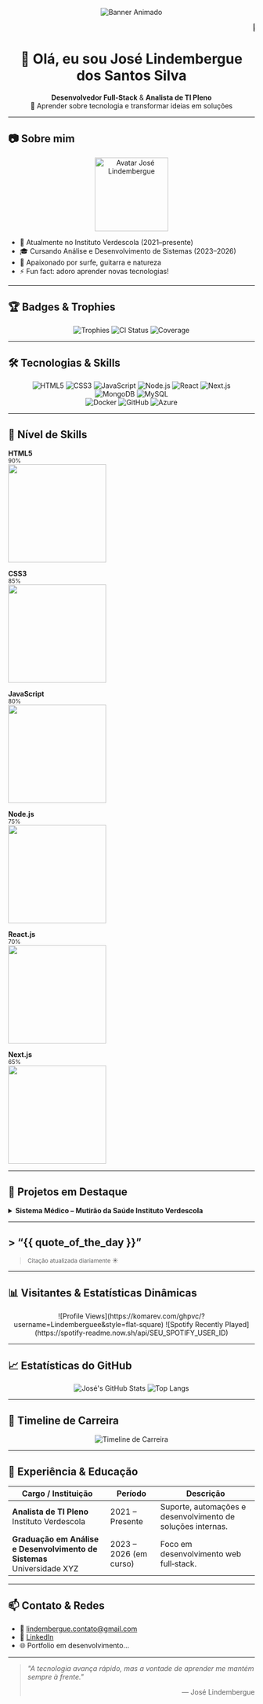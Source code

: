 <!-- Banner Animado / GIF de Boas‑Vindas -->
<p align="center">
  <img src="https://via.placeholder.com/1200x300/111111/FFFFFF?text=Bem-vindo+ao+meu+GitHub!+-+José+Lindembergue" 
       alt="Banner Animado" />
</p>

<!-- Marquee / Efeito de Texto em Movimento -->
<marquee behavior="scroll" direction="left" scrollamount="6">
  🚀 Obrigado pela visita! Explore meus projetos e entre em contato! 👋
</marquee>

<h1 align="center">👋 Olá, eu sou José Lindembergue dos Santos Silva</h1>
<p align="center">
  <strong>Desenvolvedor Full‑Stack</strong> &amp; <strong>Analista de TI Pleno</strong><br/>
  🚀 Aprender sobre tecnologia e transformar ideias em soluções
</p>

---

## 📷 Sobre mim
<p align="center">
  <img width="150" src="https://via.placeholder.com/150/222222/FFFFFF?text=Avatar" alt="Avatar José Lindembergue" />
</p>

- 🔭 Atualmente no Instituto Verdescola (2021–presente)  
- 🎓 Cursando Análise e Desenvolvimento de Sistemas (2023–2026)  
- 🌊 Apaixonado por surfe, guitarra e natureza  
- ⚡ Fun fact: adoro aprender novas tecnologias!

---

## 🏆 Badges & Trophies
<p align="center">
  <!-- GitHub Profile Trophy -->
  <img src="https://github-profile-trophy.vercel.app/?username=Lindemberguee&theme=onedark&no-frame=true&column=4&margin-w=15" 
       alt="Trophies" />
  <!-- Build & Coverage -->
  <img src="https://img.shields.io/github/actions/workflow/status/Lindemberguee/your-repo/ci.yml?branch=main&style=for-the-badge" 
       alt="CI Status" />
  <img src="https://img.shields.io/codecov/c/github/Lindemberguee/your-repo?style=for-the-badge" 
       alt="Coverage" />
</p>

---

## 🛠 Tecnologias & Skills

<p align="center">
  <!-- Linguagens & Frameworks -->
  <img src="https://img.shields.io/badge/HTML5-E34F26?logo=html5&style=for-the-badge" alt="HTML5" />
  <img src="https://img.shields.io/badge/CSS3-1572B6?logo=css3&style=for-the-badge" alt="CSS3" />
  <img src="https://img.shields.io/badge/JavaScript-F7DF1E?logo=javascript&style=for-the-badge" alt="JavaScript" />
  <img src="https://img.shields.io/badge/Node.js-339933?logo=node.js&style=for-the-badge" alt="Node.js" />
  <img src="https://img.shields.io/badge/React-61DAFB?logo=react&style=for-the-badge" alt="React" />
  <img src="https://img.shields.io/badge/Next.js-000000?logo=next.js&style=for-the-badge" alt="Next.js" />
  <br/>
  <img src="https://img.shields.io/badge/MongoDB-47A248?logo=mongodb&style=for-the-badge" alt="MongoDB" />
  <img src="https://img.shields.io/badge/MySQL-4479A1?logo=mysql&style=for-the-badge" alt="MySQL" />
  <br/>
  <!-- DevOps & Plataformas -->
  <img src="https://img.shields.io/badge/Docker-2496ED?logo=docker&style=for-the-badge" alt="Docker" />
  <img src="https://img.shields.io/badge/GitHub-181717?logo=github&style=for-the-badge" alt="GitHub" />
  <img src="https://img.shields.io/badge/Azure-0089D6?logo=microsoft-azure&style=for-the-badge" alt="Azure" />
</p>

---

## 💪 Nível de Skills

**HTML5**  
<sub>90%</sub>  
<img src="https://progress-bar.dev/90/?title=HTML5&color=E34F26" width="200"/>

**CSS3**  
<sub>85%</sub>  
<img src="https://progress-bar.dev/85/?title=CSS3&color=1572B6" width="200"/>

**JavaScript**  
<sub>80%</sub>  
<img src="https://progress-bar.dev/80/?title=JS&color=F7DF1E" width="200"/>

**Node.js**  
<sub>75%</sub>  
<img src="https://progress-bar.dev/75/?title=Node.js&color=339933" width="200"/>

**React.js**  
<sub>70%</sub>  
<img src="https://progress-bar.dev/70/?title=React&color=61DAFB" width="200"/>

**Next.js**  
<sub>65%</sub>  
<img src="https://progress-bar.dev/65/?title=Next.js&color=000000" width="200"/>

---

## 🚀 Projetos em Destaque

<details>
  <summary><strong>Sistema Médico – Mutirão da Saúde Instituto Verdescola</strong></summary>

  **Descrição:**  
  Gerenciamento completo de consultas escolares:
  - Cadastro de pacientes  
  - Triagem  
  - Anamnese  
  - Encaminhamentos  
  - Emissão de receitas médicas  

  **Stack:** Node.js, MongoDB, React, Next.js, Tailwind CSS  

  **Conquistas:**  
  - 50 usuários ativos  
  - 99% de uptime em ambiente de produção  

  **Demo & Código:**  
  - 🔗 _Em breve disponível_  
  - *(Placeholder: [github.com/seu-usuario/sistema-medico](https://github.com/))*

  **Preview:**  
  <br/>
  <img src="https://via.placeholder.com/800x400/222222/FFFFFF?text=Demo+Sistema+M%C3%A9dico.gif" 
       alt="Demo Sistema Médico" />
</details>

---

## > “{{ quote_of_the_day }}”
> <sub>Citação atualizada diariamente ☀️</sub>

---

## 📊 Visitantes & Estatísticas Dinâmicas

<p align="center">
  <!-- Contador de Visitas -->
  ![Profile Views](https://komarev.com/ghpvc/?username=Lindemberguee&style=flat-square)
  <!-- Spotify Recentemente Tocadas -->
  ![Spotify Recently Played](https://spotify-readme.now.sh/api/SEU_SPOTIFY_USER_ID)
</p>

---

## 📈 Estatísticas do GitHub

<p align="center">
  <img src="https://github-readme-stats.vercel.app/api?username=Lindemberguee&show_icons=true&theme=dark" alt="José's GitHub Stats" />
  <img src="https://github-readme-stats.vercel.app/api/top-langs/?username=Lindemberguee&layout=compact&theme=dark" alt="Top Langs" />
</p>

---

## 📜 Timeline de Carreira

<p align="center">
  <img src="https://raw.githubusercontent.com/Lindemberguee/timeline-widget/main/timeline.svg" 
       alt="Timeline de Carreira" />
</p>

---

## 💼 Experiência & Educação

| Cargo / Instituição                            | Período           | Descrição                            |
|-----------------------------------------------|-------------------|--------------------------------------|
| **Analista de TI Pleno**<br>Instituto Verdescola | 2021 – Presente   | Suporte, automações e desenvolvimento de soluções internas. |
| **Graduação em Análise e Desenvolvimento de Sistemas**<br>Universidade XYZ | 2023 – 2026 (em curso) | Foco em desenvolvimento web full‑stack. |

---

## 📫 Contato & Redes

- 📧 lindembergue.contato@gmail.com  
- 🔗 [LinkedIn](https://www.linkedin.com/in/jos%C3%A9-lindembergue-b1aa0324b/)  
- 🌐 Portfolio em desenvolvimento…

---

> _"A tecnologia avança rápido, mas a vontade de aprender me mantém sempre à frente."_  
> <p align="right">— José Lindembergue</p>
